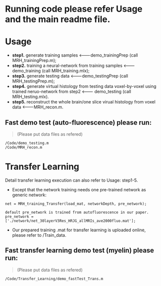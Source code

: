 # Running code please refer Usage and the main readme file.
# Usage
- **step1.** generate training samples <---demo_trainingPrep (call MRH_trainingPrep.m);
- **step2.** training a neural-network from training samples <---demo_training (call MRH_training.mlx);
- **step3.** generate testing data <---demo_testingPrep (call MRH_testingPrep.m);
- **step4.** generate virtual histology from testing data voxel-by-voxel using trained neruo-network from step2 <--- demo_testing (call MRH_testing.mlx).
- **step5.** reconstruct the whole brain/one slice virual histology from voxel data <---MRH_recon.m.
## Fast demo test (auto-fluorescence) please run:
>(Please put data files as refered)
```
/Code/demo_testing.m 
/Code/MRH_recon.m
```
# Transfer Learning
 Detail transfer learning execution can also refer to Usage: step1-5. 
- Except that the network training needs one pre-trained network as generic network:
```
net = MRH_training_Transfer(load_mat, networkDepth, pre_network);

default pre_network is trained from autofluorescence in our paper.
pre_network = ['./network/net_30layerV3Res_HRJG_allMRIs_ave2000fluo.mat'];
```
- Our prepared training .mat for transfer learning is uploaded online, please refer to /Train_data.

## Fast transfer learning demo test (myelin) please run:
>(Please put data files as refered)
```
/Code/Transfer_Learning/demo_fastTest_Trans.m

